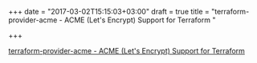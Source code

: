 +++
date = "2017-03-02T15:15:03+03:00"
draft = true
title = "terraform-provider-acme - ACME (Let's Encrypt) Support for Terraform "

+++

<p><a href="https://t.co/EBXELL4QB8">terraform-provider-acme - ACME (Let's Encrypt) Support for Terraform </a></p>
